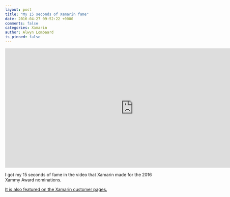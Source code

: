 ```yaml
---
layout: post
title: "My 15 seconds of Xamarin fame"
date: 2016-04-27 09:52:22 +0000
comments: false
categories: Xamarin
author: Alwyn Lombaard
is_pinned: false
---
```



<iframe width="834" height="390" src="https://www.youtube.com/embed/b5D7Bv1N7lc?start=30" frameborder="0" allow="accelerometer; autoplay; clipboard-write; encrypted-media; gyroscope; picture-in-picture" allowfullscreen></iframe>

I got my 15 seconds of fame in the video that Xamarin made for the 2016 Xammy Award nominations. 

[It is also featured on the Xamarin customer pages.](https://www.xamarin.com/customers/social-good)